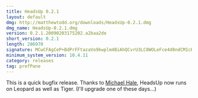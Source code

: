 ```yaml
---
title: HeadsUp 0.2.1
layout: default
dmg: http://matthewtodd.org/downloads/HeadsUp-0.2.1.dmg
dmg_name: HeadsUp-0.2.1.dmg
version: 0.2.1.20090203175202.a2baa2de
short_version: 0.2.1
length: 286970
signature: MCwCFAgCeP+BdPrFFtazaVo9kwplm4BiAhQCvrU3LC8WOLeFce4d0ndCM1cKXw==
minimum_system_version: 10.4.11
category: releases
tag: prefPane
---
```

This is a quick bugfix release. Thanks to [Michael Hale](http://github.com/mikehale), HeadsUp now runs on Leopard as well as Tiger. (I'll upgrade one of these days...)
